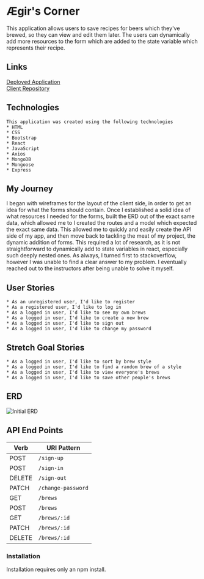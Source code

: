 
# Ægir's Corner

  This application allows users to save recipes for beers which they've brewed, so they can view and edit them later. The users can dynamically add more resources to the form which are added to the state variable which represents their recipe.

## Links

  [Deployed Application](https://taharon.github.io/homebrew_client/#/)  
  [Client Repository](https://github.com/taharon/homebrew_client)  

## Technologies

    This application was created using the following technologies
    * HTML
    * CSS
    * Bootstrap
    * React
    * JavaScript
    * Axios
    * MongoDB
    * Mongoose
    * Express

## My Journey

  I began with wireframes for the layout of the client side, in order to get an idea for what the forms should contain. Once
  I established a solid idea of what resources I needed for the forms, built the ERD out of the exact same data, which allowed me to I created the routes and a model which expected the exact same data.
  This allowed me to quickly and easily create the API side of my app, and then move back to tackling the meat of my project, the dynamic addition of forms. This required a lot of research, as it is not straightforward to dynamically add to state variables in react, especially such deeply nested ones. As always, I turned first to stackoverflow, however I was unable to find a clear answer to my problem. I eventually reached out to the instructors after being unable to solve it myself.

## User Stories

    * As an unregistered user, I'd like to register  
    * As a registered user, I'd like to log in  
    * As a logged in user, I'd like to see my own brews  
    * As a logged in user, I'd like to create a new brew  
    * As a logged in user, I'd like to sign out  
    * As a logged in user, I'd like to change my password  

## Stretch Goal Stories

    * As a logged in user, I'd like to sort by brew style  
    * As a logged in user, I'd like to find a random brew of a style  
    * As a logged in user, I'd like to view everyone's brews  
    * As a logged in user, I'd like to save other people's brews  

## ERD

  ![Initial ERD](https://i.imgur.com/FM8DvoQ.png)

## API End Points

| Verb   | URI Pattern            |
|--------|------------------------|
| POST   | `/sign-up`             |
| POST   | `/sign-in`             |
| DELETE | `/sign-out`            |
| PATCH  | `/change-password`     |
| GET    | `/brews`               |
| POST   | `/brews`               |
| GET    | `/brews/:id`           |
| PATCH  | `/brews/:id`           |
| DELETE | `/brews/:id`           |

### Installation

  Installation requires only an npm install.
